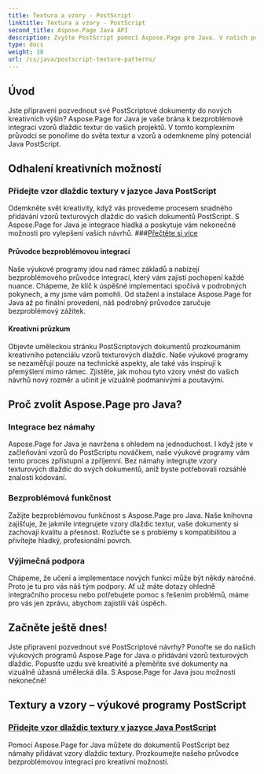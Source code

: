 ```yaml
---
title: Textura a vzory - PostScript
linktitle: Textura a vzory - PostScript
second_title: Aspose.Page Java API
description: Zvyšte PostScript pomocí Aspose.Page pro Java. V našich podrobných výukových programech jazyka Java PostScript můžete plynule přidávat vzory dlaždic textur pro kreativní možnosti.
type: docs
weight: 38
url: /cs/java/postscript-texture-patterns/
---
```

## Úvod

Jste připraveni pozvednout své PostScriptové dokumenty do nových kreativních výšin? Aspose.Page for Java je vaše brána k bezproblémové integraci vzorů dlaždic textur do vašich projektů. V tomto komplexním průvodci se ponoříme do světa textur a vzorů a odemkneme plný potenciál Java PostScript.

## Odhalení kreativních možností

### Přidejte vzor dlaždic textury v jazyce Java PostScript

 Odemkněte svět kreativity, když vás provedeme procesem snadného přidávání vzorů texturových dlaždic do vašich dokumentů PostScript. S Aspose.Page for Java je integrace hladká a poskytuje vám nekonečné možnosti pro vylepšení vašich návrhů. ###[Přečtěte si více](./add-texture-tiling-pattern/)

#### Průvodce bezproblémovou integrací

Naše výukové programy jdou nad rámec základů a nabízejí bezproblémového průvodce integrací, který vám zajistí pochopení každé nuance. Chápeme, že klíč k úspěšné implementaci spočívá v podrobných pokynech, a my jsme vám pomohli. Od stažení a instalace Aspose.Page for Java až po finální provedení, náš podrobný průvodce zaručuje bezproblémový zážitek.

#### Kreativní průzkum

Objevte uměleckou stránku PostScriptových dokumentů prozkoumáním kreativního potenciálu vzorů texturových dlaždic. Naše výukové programy se nezaměřují pouze na technické aspekty, ale také vás inspirují k přemýšlení mimo rámec. Zjistěte, jak mohou tyto vzory vnést do vašich návrhů nový rozměr a učinit je vizuálně podmanivými a poutavými.

## Proč zvolit Aspose.Page pro Java?

### Integrace bez námahy

Aspose.Page for Java je navržena s ohledem na jednoduchost. I když jste v začleňování vzorů do PostScriptu nováčkem, naše výukové programy vám tento proces zpřístupní a zpříjemní. Bez námahy integrujte vzory texturových dlaždic do svých dokumentů, aniž byste potřebovali rozsáhlé znalosti kódování.

### Bezproblémová funkčnost

Zažijte bezproblémovou funkčnost s Aspose.Page pro Java. Naše knihovna zajišťuje, že jakmile integrujete vzory dlaždic textur, vaše dokumenty si zachovají kvalitu a přesnost. Rozlučte se s problémy s kompatibilitou a přivítejte hladký, profesionální povrch.

### Výjimečná podpora

Chápeme, že učení a implementace nových funkcí může být někdy náročné. Proto je tu pro vás náš tým podpory. Ať už máte dotazy ohledně integračního procesu nebo potřebujete pomoc s řešením problémů, máme pro vás jen zprávu, abychom zajistili váš úspěch.

## Začněte ještě dnes!

Jste připraveni pozvednout své PostScriptové návrhy? Ponořte se do našich výukových programů Aspose.Page for Java o přidávání vzorů texturových dlaždic. Popusťte uzdu své kreativitě a přeměňte své dokumenty na vizuálně úžasná umělecká díla. S Aspose.Page for Java jsou možnosti nekonečné!
## Textury a vzory – výukové programy PostScript
### [Přidejte vzor dlaždic textury v jazyce Java PostScript](./add-texture-tiling-pattern/)
Pomocí Aspose.Page for Java můžete do dokumentů PostScript bez námahy přidávat vzory dlaždic textury. Prozkoumejte našeho průvodce bezproblémovou integrací pro kreativní možnosti.
